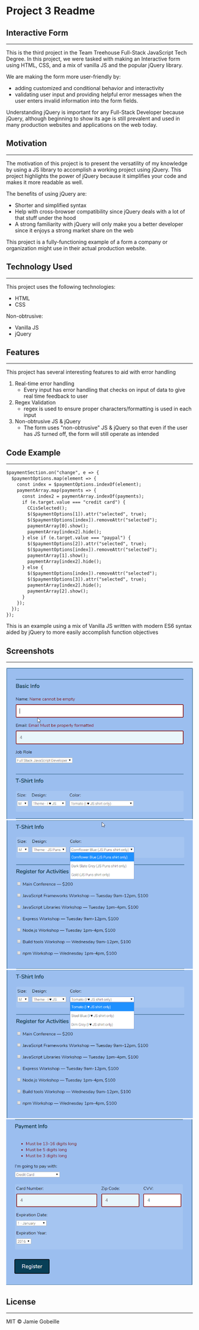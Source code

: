 # Project 3 Readme

## Interactive Form

---

This is the third project in the Team Treehouse Full-Stack JavaScript Tech Degree. In this project, we were tasked with making an Interactive form using HTML, CSS, and a mix of vanilla JS and the popular jQuery library.

We are making the form more user-friendly by:

- adding customized and conditional behavior and interactivity
- validating user input and providing helpful error messages when the user enters invalid information into the form fields.

Understanding jQuery is important for any Full-Stack Developer because jQuery, although beginning to show its age is still prevalent and used in many production websites and applications on the web today.

## Motivation

---

The motivation of this project is to present the versatility of my knowledge by using a JS library to accomplish a working project using jQuery. This project highlights the power of jQuery because it simplifies your code and makes it more readable as well.

The benefits of using jQuery are:

- Shorter and simplified syntax
- Help with cross-browser compatibility since jQuery deals with a lot of that stuff under the hood
- A strong familiarity with jQuery will only make you a better developer since it enjoys a strong market share on the web

This project is a fully-functioning example of a form a company or organization might use in their actual production website.

## Technology Used

---

This project uses the following technologies:

- HTML
- CSS

Non-obtrusive:

- Vanilla JS
- jQuery

## Features

---

This project has several interesting features to aid with error handling

1. Real-time error handling
   - Every input has error handling that checks on input of data to give real time feedback to user
2. Regex Validation
   - regex is used to ensure proper characters/formatting is used in each input
3. Non-obtrusive JS & jQuery
   - The form uses "non-obtrusive" JS & jQuery so that even if the user has JS turned off, the form will still operate as intended

## Code Example

---

    $paymentSection.on("change", e => {
      $paymentOptions.map(element => {
        const index = $paymentOptions.indexOf(element);
        paymentArray.map(payments => {
          const index2 = paymentArray.indexOf(payments);
          if (e.target.value === "credit card") {
            CCisSelected();
            $($paymentOptions[1]).attr("selected", true);
            $($paymentOptions[index]).removeAttr("selected");
            paymentArray[0].show();
            paymentArray[index2].hide();
          } else if (e.target.value === "paypal") {
            $($paymentOptions[2]).attr("selected", true);
            $($paymentOptions[index]).removeAttr("selected");
            paymentArray[1].show();
            paymentArray[index2].hide();
          } else {
            $($paymentOptions[index]).removeAttr("selected");
            $($paymentOptions[3]).attr("selected", true);
            paymentArray[index2].hide();
            paymentArray[2].show();
          }
        });
      });
    });

This is an example using a mix of Vanilla JS written with modern ES6 syntax aided by jQuery to more easily accomplish function objectives

## Screenshots

---

![Image description](real_time_error_handling.png)
![Image description](project_3_screenshot_2.png)
![Image description](project_3_screenshot_3.png)
![Image description](project_3_screenshot_4.png)

## License

---

MIT © Jamie Gobeille
